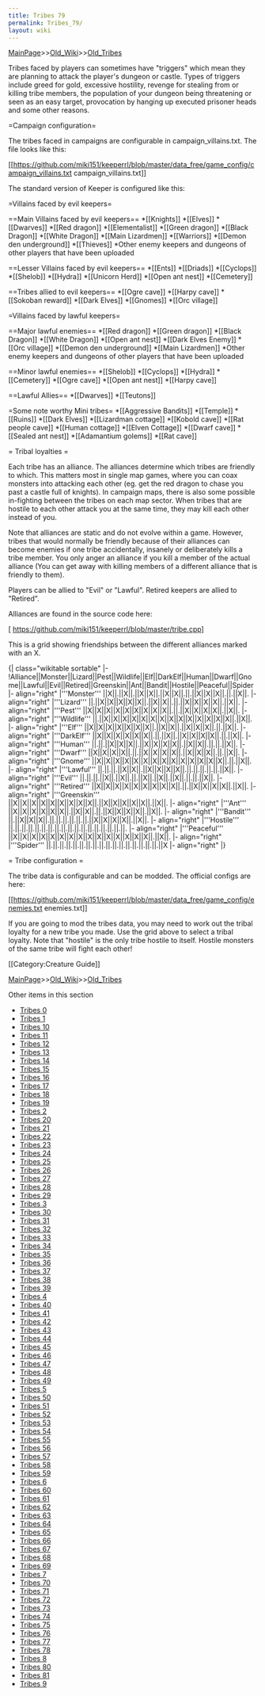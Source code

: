 ```yaml
---
title: Tribes 79
permalink: Tribes_79/
layout: wiki
---
```


[MainPage](/keeperrl_wiki/ "wikilink")>>[Old_Wiki](/keeperrl_wiki/Old_Wiki "wikilink")>>[Old_Tribes](/keeperrl_wiki/Old_Tribes "wikilink")

Tribes faced by players can sometimes have &quot;triggers&quot; which mean they are planning to attack the player's dungeon or castle. Types of triggers include greed for gold, excessive hostility, revenge for stealing from or killing tribe members, the population of your dungeon being threatening or seen as an easy target, provocation by hanging up executed prisoner heads and some other reasons.

=Campaign configuration=

The tribes faced in campaigns are configurable in campaign_villains.txt. The file looks like this:

 [[https://github.com/miki151/keeperrl/blob/master/data_free/game_config/campaign_villains.txt campaign_villains.txt]]

The standard version of Keeper is configured like this:

=Villains faced by evil keepers=

==Main Villains faced by evil keepers==
*[[Knights]]
*[[Elves]]
*[[Dwarves]]
*[[Red dragon]]
*[[Elementalist]]
*[[Green dragon]]
*[[Black Dragon]]
*[[White Dragon]]
*[[Main Lizardmen]]
*[[Warriors]]
*[[Demon den underground]]
*[[Thieves]]
*Other enemy keepers and dungeons of other players that have been uploaded

==Lesser Villains faced by evil keepers==
*[[Ents]]
*[[Driads]]
*[[Cyclops]]
*[[Shelob]]
*[[Hydra]]
*[[Unicorn Herd]]
*[[Open ant nest]]
*[[Cemetery]]

==Tribes allied to evil keepers==
*[[Ogre cave]]
*[[Harpy cave]]
*[[Sokoban reward]]
*[[Dark Elves]]
*[[Gnomes]]
*[[Orc village]]

=Villains faced by lawful keepers=

==Major lawful enemies==
*[[Red dragon]]
*[[Green dragon]]
*[[Black Dragon]]
*[[White Dragon]]
*[[Open ant nest]]
*[[Dark Elves Enemy]]
*[[Orc village]]
*[[Demon den underground]]
*[[Main Lizardmen]]
*Other enemy keepers and dungeons of other players that have been uploaded

==Minor lawful enemies==
*[[Shelob]]
*[[Cyclops]]
*[[Hydra]]
*[[Cemetery]]
*[[Ogre cave]]
*[[Open ant nest]]
*[[Harpy cave]]

==Lawful Allies==
*[[Dwarves]]
*[[Teutons]]

=Some note worthy Mini tribes=
*[[Aggressive Bandits]]
*[[Temple]]
*[[Ruins]]
*[[Dark Elves]]
*[[Lizardman cottage]]
*[[Kobold cave]]
*[[Rat people cave]]
*[[Human cottage]]
*[[Elven Cottage]]
*[[Dwarf cave]]
*[[Sealed ant nest]]
*[[Adamantium golems]]
*[[Rat cave]]

= Tribal loyalties =

Each tribe has an alliance. The alliances determine which tribes are friendly to which. This matters most in single map games, where you can coax monsters into attacking each other (eg. get the red dragon to chase you past a castle full of knights). In campaign maps, there is also some possible in-fighting between the tribes on each map sector. When tribes that are hostile to each other attack you at the same time, they may kill each other instead of you.

Note that alliances are static and do not evolve within a game. However, tribes that would normally be friendly because of their alliances can become enemies if one tribe accidentally, insanely or deliberately kills a tribe member. You only anger an alliance if you kill a member of the actual alliance (You can get away with killing members of a different alliance that is friendly to them).

Players can be allied to &quot;Evil&quot; or &quot;Lawful&quot;. Retired keepers are allied to &quot;Retired&quot;. 

Alliances are found in the source code here:

[ https://github.com/miki151/keeperrl/blob/master/tribe.cpp]

This is a grid showing friendships between the different alliances marked with an X.

{| class=&quot;wikitable sortable&quot;
|-
!Alliance||Monster||Lizard||Pest||Wildlife||Elf||DarkElf||Human||Dwarf||Gnome||Lawful||Evil||Retired||Greenskin||Ant||Bandit||Hostile||Peaceful||Spider
|- align=&quot;right&quot;
|'''Monster'''    ||X||.||X||.||X||X||.||X||X||.||.||X||X||X||.||.||X||.
|- align=&quot;right&quot;
|'''Lizard'''     ||.||X||X||X||X||X||.||X||X||.||.||X||X||X||X||.||X||.
|- align=&quot;right&quot;
|'''Pest'''       ||X||X||X||X||X||X||X||X||X||.||.||X||X||X||X||.||X||.
|- align=&quot;right&quot;
|'''Wildlife'''   ||.||X||X||X||X||X||X||X||X||X||X||X||X||X||X||.||X||.
|- align=&quot;right&quot;
|'''Elf'''        ||X||X||X||X||X||X||X||.||X||X||.||X||X||X||.||.||X||.
|- align=&quot;right&quot;
|'''DarkElf'''    ||X||X||X||X||X||X||.||.||X||.||X||X||X||X||.||.||X||.
|- align=&quot;right&quot;
|'''Human'''      ||.||.||X||X||X||.||X||X||X||X||.||X||X||.||.||.||X||.
|- align=&quot;right&quot;
|'''Dwarf'''      ||X||X||X||X||.||.||X||X||X||X||.||X||X||X||.||.||X||.
|- align=&quot;right&quot;
|'''Gnome'''      ||X||X||X||X||X||X||X||X||X||X||X||X||X||X||.||.||X||.
|- align=&quot;right&quot;
|'''Lawful'''    ||.||.||.||X||X||.||X||X||X||X||.||.||.||.||.||.||X||.
|- align=&quot;right&quot;
|'''Evil'''      ||.||.||.||X||.||X||.||.||X||.||X||.||X||.||.||.||X||.
|- align=&quot;right&quot;
|'''Retired'''   ||X||X||X||X||X||X||X||X||X||.||.||X||X||X||X||.||X||.
|- align=&quot;right&quot;
|'''Greenskin''' ||X||X||X||X||X||X||X||X||X||.||X||X||X||X||X||.||X||.
|- align=&quot;right&quot;
|'''Ant'''       ||X||X||X||X||X||X||.||X||X||.||.||X||X||X||X||.||X||.
|- align=&quot;right&quot;
|'''Bandit'''    ||.||X||X||X||.||.||.||.||.||.||.||X||X||X||X||.||X||.
|- align=&quot;right&quot;
|'''Hostile'''   ||.||.||.||.||.||.||.||.||.||.||.||.||.||.||.||.||.||.
|- align=&quot;right&quot;
|'''Peaceful'''  ||X||X||X||X||X||X||X||X||X||X||X||X||X||X||X||.||X||.
|- align=&quot;right&quot;
|'''Spider'''    ||.||.||.||.||.||.||.||.||.||.||.||.||.||.||.||.||.||X
|- align=&quot;right&quot;
|}

= Tribe configuration =

The tribe data is configurable and can be modded. The official configs are here:

 [[https://github.com/miki151/keeperrl/blob/master/data_free/game_config/enemies.txt enemies.txt]]

If you are going to mod the tribes data, you may need to work out the tribal loyalty for a new tribe you made. Use the grid above to select a tribal loyalty. Note that &quot;hostile&quot; is the only tribe hostile to itself. Hostile monsters of the same tribe will fight each other!

[[Category:Creature Guide]]

[MainPage](/keeperrl_wiki/ "wikilink")>>[Old_Wiki](/keeperrl_wiki/Old_Wiki "wikilink")>>[Old_Tribes](/keeperrl_wiki/Old_Tribes "wikilink")

Other items in this section
-    [Tribes 0](/keeperrl_wiki/Tribes_0 "wikilink")
-    [Tribes 1](/keeperrl_wiki/Tribes_1 "wikilink")
-    [Tribes 10](/keeperrl_wiki/Tribes_10 "wikilink")
-    [Tribes 11](/keeperrl_wiki/Tribes_11 "wikilink")
-    [Tribes 12](/keeperrl_wiki/Tribes_12 "wikilink")
-    [Tribes 13](/keeperrl_wiki/Tribes_13 "wikilink")
-    [Tribes 14](/keeperrl_wiki/Tribes_14 "wikilink")
-    [Tribes 15](/keeperrl_wiki/Tribes_15 "wikilink")
-    [Tribes 16](/keeperrl_wiki/Tribes_16 "wikilink")
-    [Tribes 17](/keeperrl_wiki/Tribes_17 "wikilink")
-    [Tribes 18](/keeperrl_wiki/Tribes_18 "wikilink")
-    [Tribes 19](/keeperrl_wiki/Tribes_19 "wikilink")
-    [Tribes 2](/keeperrl_wiki/Tribes_2 "wikilink")
-    [Tribes 20](/keeperrl_wiki/Tribes_20 "wikilink")
-    [Tribes 21](/keeperrl_wiki/Tribes_21 "wikilink")
-    [Tribes 22](/keeperrl_wiki/Tribes_22 "wikilink")
-    [Tribes 23](/keeperrl_wiki/Tribes_23 "wikilink")
-    [Tribes 24](/keeperrl_wiki/Tribes_24 "wikilink")
-    [Tribes 25](/keeperrl_wiki/Tribes_25 "wikilink")
-    [Tribes 26](/keeperrl_wiki/Tribes_26 "wikilink")
-    [Tribes 27](/keeperrl_wiki/Tribes_27 "wikilink")
-    [Tribes 28](/keeperrl_wiki/Tribes_28 "wikilink")
-    [Tribes 29](/keeperrl_wiki/Tribes_29 "wikilink")
-    [Tribes 3](/keeperrl_wiki/Tribes_3 "wikilink")
-    [Tribes 30](/keeperrl_wiki/Tribes_30 "wikilink")
-    [Tribes 31](/keeperrl_wiki/Tribes_31 "wikilink")
-    [Tribes 32](/keeperrl_wiki/Tribes_32 "wikilink")
-    [Tribes 33](/keeperrl_wiki/Tribes_33 "wikilink")
-    [Tribes 34](/keeperrl_wiki/Tribes_34 "wikilink")
-    [Tribes 35](/keeperrl_wiki/Tribes_35 "wikilink")
-    [Tribes 36](/keeperrl_wiki/Tribes_36 "wikilink")
-    [Tribes 37](/keeperrl_wiki/Tribes_37 "wikilink")
-    [Tribes 38](/keeperrl_wiki/Tribes_38 "wikilink")
-    [Tribes 39](/keeperrl_wiki/Tribes_39 "wikilink")
-    [Tribes 4](/keeperrl_wiki/Tribes_4 "wikilink")
-    [Tribes 40](/keeperrl_wiki/Tribes_40 "wikilink")
-    [Tribes 41](/keeperrl_wiki/Tribes_41 "wikilink")
-    [Tribes 42](/keeperrl_wiki/Tribes_42 "wikilink")
-    [Tribes 43](/keeperrl_wiki/Tribes_43 "wikilink")
-    [Tribes 44](/keeperrl_wiki/Tribes_44 "wikilink")
-    [Tribes 45](/keeperrl_wiki/Tribes_45 "wikilink")
-    [Tribes 46](/keeperrl_wiki/Tribes_46 "wikilink")
-    [Tribes 47](/keeperrl_wiki/Tribes_47 "wikilink")
-    [Tribes 48](/keeperrl_wiki/Tribes_48 "wikilink")
-    [Tribes 49](/keeperrl_wiki/Tribes_49 "wikilink")
-    [Tribes 5](/keeperrl_wiki/Tribes_5 "wikilink")
-    [Tribes 50](/keeperrl_wiki/Tribes_50 "wikilink")
-    [Tribes 51](/keeperrl_wiki/Tribes_51 "wikilink")
-    [Tribes 52](/keeperrl_wiki/Tribes_52 "wikilink")
-    [Tribes 53](/keeperrl_wiki/Tribes_53 "wikilink")
-    [Tribes 54](/keeperrl_wiki/Tribes_54 "wikilink")
-    [Tribes 55](/keeperrl_wiki/Tribes_55 "wikilink")
-    [Tribes 56](/keeperrl_wiki/Tribes_56 "wikilink")
-    [Tribes 57](/keeperrl_wiki/Tribes_57 "wikilink")
-    [Tribes 58](/keeperrl_wiki/Tribes_58 "wikilink")
-    [Tribes 59](/keeperrl_wiki/Tribes_59 "wikilink")
-    [Tribes 6](/keeperrl_wiki/Tribes_6 "wikilink")
-    [Tribes 60](/keeperrl_wiki/Tribes_60 "wikilink")
-    [Tribes 61](/keeperrl_wiki/Tribes_61 "wikilink")
-    [Tribes 62](/keeperrl_wiki/Tribes_62 "wikilink")
-    [Tribes 63](/keeperrl_wiki/Tribes_63 "wikilink")
-    [Tribes 64](/keeperrl_wiki/Tribes_64 "wikilink")
-    [Tribes 65](/keeperrl_wiki/Tribes_65 "wikilink")
-    [Tribes 66](/keeperrl_wiki/Tribes_66 "wikilink")
-    [Tribes 67](/keeperrl_wiki/Tribes_67 "wikilink")
-    [Tribes 68](/keeperrl_wiki/Tribes_68 "wikilink")
-    [Tribes 69](/keeperrl_wiki/Tribes_69 "wikilink")
-    [Tribes 7](/keeperrl_wiki/Tribes_7 "wikilink")
-    [Tribes 70](/keeperrl_wiki/Tribes_70 "wikilink")
-    [Tribes 71](/keeperrl_wiki/Tribes_71 "wikilink")
-    [Tribes 72](/keeperrl_wiki/Tribes_72 "wikilink")
-    [Tribes 73](/keeperrl_wiki/Tribes_73 "wikilink")
-    [Tribes 74](/keeperrl_wiki/Tribes_74 "wikilink")
-    [Tribes 75](/keeperrl_wiki/Tribes_75 "wikilink")
-    [Tribes 76](/keeperrl_wiki/Tribes_76 "wikilink")
-    [Tribes 77](/keeperrl_wiki/Tribes_77 "wikilink")
-    [Tribes 78](/keeperrl_wiki/Tribes_78 "wikilink")
-    [Tribes 8](/keeperrl_wiki/Tribes_8 "wikilink")
-    [Tribes 80](/keeperrl_wiki/Tribes_80 "wikilink")
-    [Tribes 81](/keeperrl_wiki/Tribes_81 "wikilink")
-    [Tribes 9](/keeperrl_wiki/Tribes_9 "wikilink")
